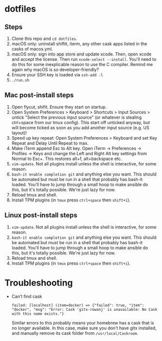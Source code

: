 # dotfiles

## Steps

1. Clone this repo and `cd dotfiles`.
1. macOS only: uninstall shiftit, iterm, any other cask apps listed in the casks of macos.yml.
1. macOS only: sign into app store and update xcode. Then, open xcode and accept the license. Then run `xcode-select --install`. You'll need to do this for some inexplicable reason to use the C compiler. Remind me again why macOS is so developer-friendly?
1. Ensure your SSH key is loaded via `ssh-add -l`
1. `./run.sh`

## Mac post-install steps

1. Open flycut, shifit. Ensure they start on startup.
1. Open System Preferences > Keyboard > Shortcuts > Input Sources > untick "Select the previous input source" (or whatever is stealing ctrl+space from our tmux config). This start off unticked anyway, but will become ticked as soon as you add another input source (e.g. US layout)!
1. Speed up key repeat: Open System Preferences > Keyboard and set Key Repeat and Delay Until Repeat to max.
1. Make iTerm append Esc to Alt key. Open iTerm -> Preferences -> Profiles -> Keys and change the Left and Right Alt key settings from Normal to Esc+. This restores alt+f, alt+backspace etc.
1. `vim-update`. Not all plugins install unless the shell is interactive, for some reason.
1. `bash-it enable completion git` and anything else you want. This should be automated but must be run in a shell that probably has bash-it loaded. You'll have to jump through a small hoop to make ansible do this, but it's totally possible. We're just lazy for now.
1. Reload tmux and shell.
1. Install TPM plugins (in `tmux` press `ctrl+space` then `shift+i`).

## Linux post-install steps

1. `vim-update`. Not all plugins install unless the shell is interactive, for some reason.
1. `bash-it enable completion git` and anything else you want. This should be automated but must be run in a shell that probably has bash-it loaded. You'll have to jump through a small hoop to make ansible do this, but it's totally possible. We're just lazy for now.
1. Reload tmux and shell.
1. Install TPM plugins (in `tmux` press `ctrl+space` then `shift+i`).

# Troubleshooting

* Can't find cask

	```
	failed: [localhost] (item=docker) => {"failed": true, "item": "docker", "msg": "Error: Cask 'gitx-rowanj' is unavailable: No Cask with this name exists."}
	```
	
	Similar errors to this probably means your homebrew has a cask that is no longer available. In this case, make sure you don't
	have gitx installed, and manually remove its cask folder from `/usr/local/Caskroom`.
